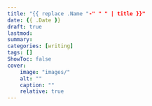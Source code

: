 ```yaml
---
title: "{{ replace .Name "-" " " | title }}"
date: {{ .Date }}
draft: true
lastmod:
summary: 
categories: [writing]
tags: []
ShowToc: false
cover:
    image: "images/"
    alt: ""
    caption: ""
    relative: true
---
```

